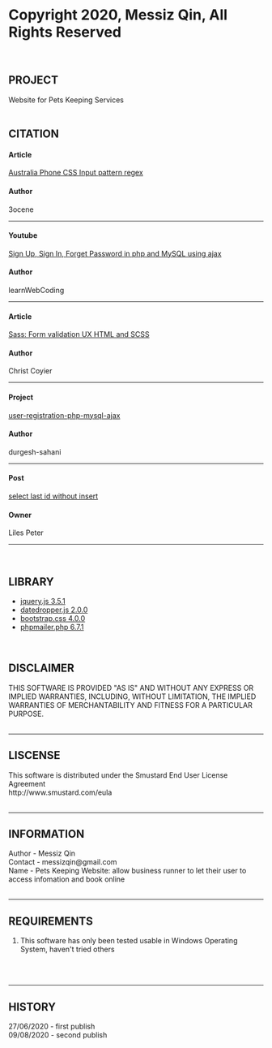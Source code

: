 # Copyright 2020, Messiz Qin, All Rights Reserved
<br />
<h2>PROJECT</h2>
Website for Pets Keeping Services
<br /><br />

<h2>CITATION</h2>

<h4>Article</h4><a href='https://stackoverflow.com/questions/39990179/regex-for-australian-phone-number-validation'>
Australia Phone CSS Input pattern regex
</a><h4>Author</h4>
3ocene
<hr />

<h4>Youtube</h4><a href='https://www.youtube.com/watch?v=cXWCVvfe4ao&t=3s'>
Sign Up, Sign In, Forget Password in php and MySQL using ajax
</a><h4>Author</h4>
learnWebCoding
<hr />

<h4>Article</h4><a href='https://css-tricks.com/form-validation-ux-html-css/'>
Sass: Form validation UX HTML and SCSS
</a><h4>Author</h4>
Christ Coyier
<hr />

<h4>Project</h4><a href='https://github.com/durgesh-sahani/user-registration-php-mysql-ajax'>
user-registration-php-mysql-ajax
</a><h4>Author</h4>
durgesh-sahani
<hr />

<h4>Post</h4><a href='https://stackoverflow.com/questions/3133711/select-last-id-without-insert'>
select last id without insert
</a><h4>Owner</h4>
Liles Peter
<hr />
<br />

<h2>LIBRARY</h2>

* <a href='https://github.com/jquery/jquery'>jquery.js 3.5.1</a>
* <a href='https://github.com/felicegattuso/datedropper'>datedropper.js 2.0.0
* <a href='https://github.com/twbs/bootstrap'>bootstrap.css 4.0.0</a></a>
* <a href='https://github.com/PHPMailer/PHPMailer'>phpmailer.php 6.7.1</a>

<br />

<h2>DISCLAIMER</h2>
THIS SOFTWARE IS PROVIDED "AS IS" AND WITHOUT ANY EXPRESS OR IMPLIED WARRANTIES, INCLUDING, WITHOUT LIMITATION, THE IMPLIED WARRANTIES OF MERCHANTABILITY AND FITNESS FOR A PARTICULAR PURPOSE.
<br /><br />
<hr />
<h2>LISCENSE</h2>
This software is distributed under the Smustard End User License Agreement<br />
http://www.smustard.com/eula
<br /><br />
<hr />
<h2>INFORMATION</h2>
Author - Messiz Qin<br />
Contact - messizqin@gmail.com<br />
Name - Pets Keeping Website: allow business runner to let their user to access infomation and book online</b>
<br /><br />
<hr />
<h2>REQUIREMENTS</h2>
<ol>
  <li>This software has only been tested usable in Windows Operating System, haven't tried others</li>
</ol>
<br /><br />
<hr />
<h2>HISTORY</h2>
27/06/2020 - first publish<br /> 
09/08/2020 - second publish<br />
<br /><br />
